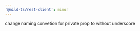```yaml
---
'@mild-ts/rest-client': minor
---
```


change naming convetion for private prop to without underscore
